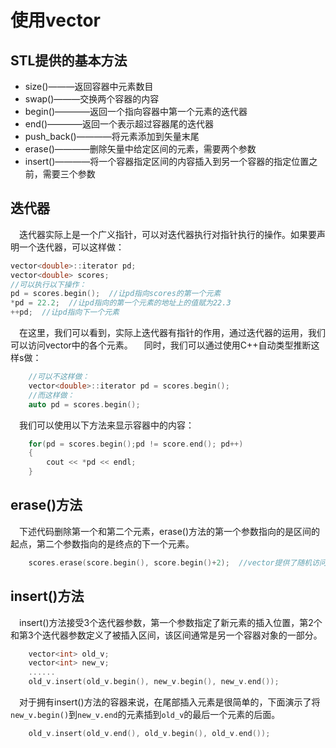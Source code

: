 # 使用vector 
## STL提供的基本方法 
* size()———返回容器中元素数目 
* swap()———交换两个容器的内容 
* begin()————返回一个指向容器中第一个元素的迭代器 
* end()————返回一个表示超过容器尾的迭代器 
* push_back()————将元素添加到矢量末尾 
* erase()————删除矢量中给定区间的元素，需要两个参数 
* insert()————将一个容器指定区间的内容插入到另一个容器的指定位置之前，需要三个参数
## 迭代器 
&ensp;&ensp;迭代器实际上是一个广义指针，可以对迭代器执行对指针执行的操作。如果要声明一个迭代器，可以这样做：
```C++
vector<double>::iterator pd;
vector<double> scores;
//可以执行以下操作：
pd = scores.begin();  //让pd指向scores的第一个元素
*pd = 22.2;  //让pd指向的第一个元素的地址上的值赋为22.3
++pd;  //让pd指向下一个元素
``` 
&ensp;&ensp;在这里，我们可以看到，实际上迭代器有指针的作用，通过迭代器的运用，我们可以访问vector中的各个元素。 
&ensp;&ensp;同时，我们可以通过使用C++自动类型推断这样s做： 
```C++
    //可以不这样做：
    vector<double>::iterator pd = scores.begin();
    //而这样做：
    auto pd = scores.begin();
``` 
&ensp;&ensp;我们可以使用以下方法来显示容器中的内容： 
```C++
    for(pd = scores.begin();pd != score.end(); pd++)
    {
        cout << *pd << endl;
    }
``` 
## erase()方法 
&ensp;&ensp;下述代码删除第一个和第二个元素，erase()方法的第一个参数指向的是区间的起点，第二个参数指向的是终点的下一个元素。 
```C++
    scores.erase(score.begin(), score.begin()+2);  //vector提供了随机访问功能，因此vector类迭代器定义了诸如begin()+2等操作
``` 
## insert()方法 
&ensp;&ensp;insert()方法接受3个迭代器参数，第一个参数指定了新元素的插入位置，第2个和第3个迭代器参数定义了被插入区间，该区间通常是另一个容器对象的一部分。 
```C++
    vector<int> old_v;
    vector<int> new_v;
    ......
    old_v.insert(old_v.begin(), new_v.begin(), new_v.end());
``` 
&ensp;&ensp;对于拥有insert()方法的容器来说，在尾部插入元素是很简单的，下面演示了将``new_v.begin()``到``new_v.end``的元素插到``old_v``的最后一个元素的后面。 
```C++
    old_v.insert(old_v.end(), old_v.begin(), old_v.end());
```